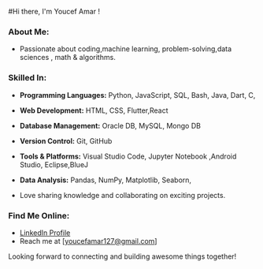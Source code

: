 #Hi there, I'm Youcef Amar !

### About Me:
- Passionate about coding,machine learning, problem-solving,data sciences , math & algorithms.
### Skilled In:
- **Programming Languages:** Python, JavaScript, SQL, Bash, Java, Dart, C,   
- **Web Development:** HTML, CSS, Flutter,React 
- **Database Management:** Oracle DB, MySQL, Mongo DB
- **Version Control:** Git, GitHub  
- **Tools & Platforms:** Visual Studio Code, Jupyter Notebook ,Android Studio, Eclipse,BlueJ
- **Data Analysis:** Pandas, NumPy, Matplotlib, Seaborn,  

- Love sharing knowledge and collaborating on exciting projects.

### Find Me Online:
- [LinkedIn Profile](https://www.linkedin.com/in/youcef-amar-b34135281/)
- Reach me at [youcefamar127@gmail.com]

Looking forward to connecting and building awesome things together!
